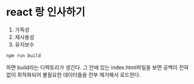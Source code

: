 # react 랑 인사하기

1. 가독성
2. 재사용성
3. 유지보수

`npm run build`

하면 build라는 디렉토리가 생긴다. 
그 안에 있는 index.html파일을 보면 공백이 전혀 없이 
최적화되어 불필요한 데이터들을 전부 제거해서 로드한다.

